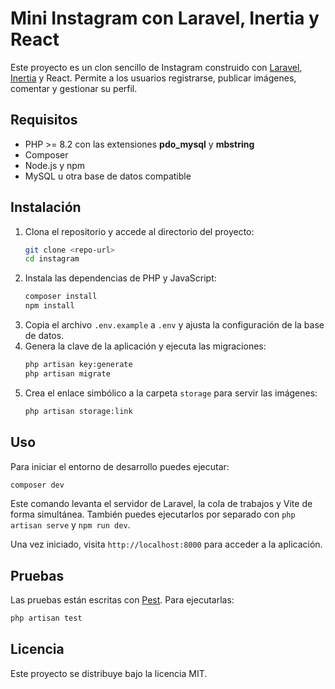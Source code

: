 # Mini Instagram con Laravel, Inertia y React

Este proyecto es un clon sencillo de Instagram construido con [Laravel](https://laravel.com), [Inertia](https://inertiajs.com) y React. Permite a los usuarios registrarse, publicar imágenes, comentar y gestionar su perfil.

## Requisitos

- PHP >= 8.2 con las extensiones **pdo_mysql** y **mbstring**
- Composer
- Node.js y npm
- MySQL u otra base de datos compatible

## Instalación

1. Clona el repositorio y accede al directorio del proyecto:
   ```bash
   git clone <repo-url>
   cd instagram
   ```
2. Instala las dependencias de PHP y JavaScript:
   ```bash
   composer install
   npm install
   ```
3. Copia el archivo `.env.example` a `.env` y ajusta la configuración de la base de datos.
4. Genera la clave de la aplicación y ejecuta las migraciones:
   ```bash
   php artisan key:generate
   php artisan migrate
   ```
5. Crea el enlace simbólico a la carpeta `storage` para servir las imágenes:
   ```bash
   php artisan storage:link
   ```

## Uso

Para iniciar el entorno de desarrollo puedes ejecutar:
```bash
composer dev
```
Este comando levanta el servidor de Laravel, la cola de trabajos y Vite de forma simultánea. También puedes ejecutarlos por separado con `php artisan serve` y `npm run dev`.

Una vez iniciado, visita `http://localhost:8000` para acceder a la aplicación.

## Pruebas

Las pruebas están escritas con [Pest](https://pestphp.com). Para ejecutarlas:
```bash
php artisan test
```

## Licencia

Este proyecto se distribuye bajo la licencia MIT.
